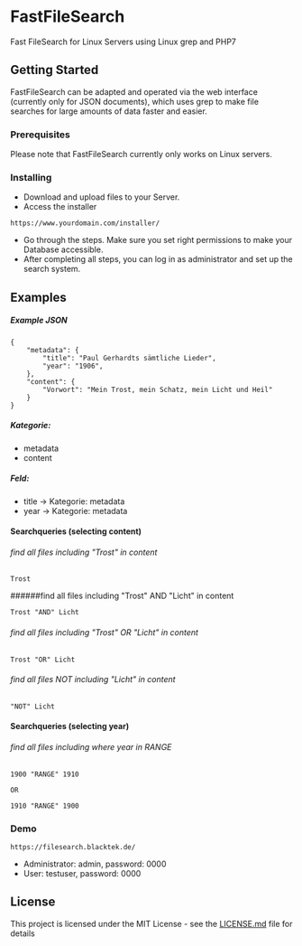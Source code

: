 # FastFileSearch

Fast FileSearch for Linux Servers using Linux grep and PHP7

## Getting Started

FastFileSearch can be adapted and operated via the web interface (currently only for JSON documents), which uses grep to make file searches for large amounts of data faster and easier.

### Prerequisites

Please note that FastFileSearch currently only works on Linux servers.

### Installing

* Download and upload files to your Server. 
* Access the installer
```
https://www.yourdomain.com/installer/
```
* Go through the steps. Make sure you set right permissions to make your Database accessible.
* After completing all steps, you can log in as administrator and set up the search system.

## Examples

##### Example JSON
```
{
    "metadata": {
        "title": "Paul Gerhardts sämtliche Lieder",
        "year": "1906",
    },
    "content": {
        "Vorwort": "Mein Trost, mein Schatz, mein Licht und Heil"
    }
}
```

##### Kategorie: 
* metadata
* content
##### Feld: 
* title -> Kategorie: metadata
* year  -> Kategorie: metadata

#### Searchqueries (selecting content)
###### find all files including "Trost" in content

```
Trost  
```
######find all files including "Trost" AND "Licht" in content 

```
Trost "AND" Licht  
```

###### find all files including "Trost" OR "Licht" in content 

```
Trost "OR" Licht  
```

###### find all files NOT including "Licht" in content 

```
"NOT" Licht  
```
#### Searchqueries (selecting year)
###### find all files including where year in RANGE

```
1900 "RANGE" 1910

OR

1910 "RANGE" 1900
```


### Demo
```
https://filesearch.blacktek.de/
```
* Administrator: admin, password: 0000
* User: testuser, password: 0000 

## License

This project is licensed under the MIT License - see the [LICENSE.md](LICENSE.md) file for details
